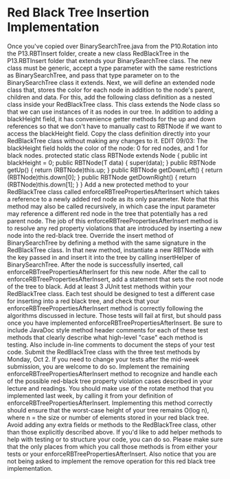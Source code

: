 # Red Black Tree Insertion Implementation
Once you've copied over BinarySearchTree.java from the P10.Rotation into the P13.RBTInsert folder, create a new class RedBlackTree in the P13.RBTInsert folder that extends your BinarySearchTree class. The new class must be generic, accept a type parameter with the same restrictions as BinarySearchTree, and pass that type parameter on to the BinarySearchTree class it extends.
Next, we will define an extended node class that, stores the color for each node in addition to the node's parent, children and data. For this, add the following class definition as a nested class inside your RedBlackTree class. This class extends the Node<T> class so that we can use instances of it as nodes in our tree. In addition to adding a blackHeight field, it has convenience getter methods for the up and down references so that we don't have to manually cast to RBTNode<T> if we want to access the blackHeight field. Copy the class definition directly into your RedBlackTree class without making any changes to it. EDIT 09/03: The blackHeight field holds the color of the node: 0 for red nodes, and 1 for black nodes.
protected static class RBTNode<T> extends Node<T> {
    public int blackHeight = 0;
    public RBTNode(T data) { super(data); }
    public RBTNode<T> getUp() { return (RBTNode<T>)this.up; }
    public RBTNode<T> getDownLeft() { return (RBTNode<T>)this.down[0]; }
    public RBTNode<T> getDownRight() { return (RBTNode<T>)this.down[1]; }
}
Add a new protected method to your RedBlackTree class called enforceRBTreePropertiesAfterInsert which takes a reference to a newly added red node as its only parameter. Note that this method may also be called recursively, in which case the input parameter may reference a different red node in the tree that potentially has a red parent node. The job of this enforceRBTreePropertiesAfterInsert method is to resolve any red property violations that are introduced by inserting a new node into the red-black tree.
Override the insert method of BinarySearchTree by defining a method with the same signature in the RedBlackTree class. In that new method, instantiate a new RBTNode<T> with the key passed in and insert it into the tree by calling insertHelper of BinarySearchTree. After the node is successfully inserted, call enforceRBTreePropertiesAfterInsert for this new node. After the call to enforceRBTreePropertiesAfterInsert, add a statement that sets the root node of the tree to black.
Add at least 3 JUnit test methods within your RedBlackTree class. Each test should be designed to test a different case for inserting into a red black tree, and check that your enforceRBTreePropertiesAfterInsert method is correctly following the algorithms discussed in lecture. Those tests will fail at first, but should pass once you have implemented enforceRBTreePropertiesAfterInsert. Be sure to include JavaDoc style method header comments for each of these test methods that clearly describe what high-level "case" each method is testing. Also include in-line comments to document the steps of your test code. Submit the RedBlackTree class with the three test methods by Monday, Oct 2. If you need to change your tests after the mid-week submission, you are welcome to do so.
Implement the remaining enforceRBTreePropertiesAfterInsert method to recognize and handle each of the possible red-black tree property violation cases described in your lecture and readings. You should make use of the rotate method that you implemented last week, by calling it from your definition of enforceRBTreePropertiesAfterInsert. Implementing this method correctly should ensure that the worst-case height of your tree remains O(log n), where n = the size or number of elements stored in your red black tree.
Avoid adding any extra fields or methods to the RedBlackTree class, other than those explicitly described above. If you'd like to add helper methods to help with testing or to structure your code, you can do so. Please make sure that the only places from which you call those methods is from either your tests or your enforceRBTreePropertiesAfterInsert. Also notice that you are not being asked to implement the remove operation for this red black tree implementation.
